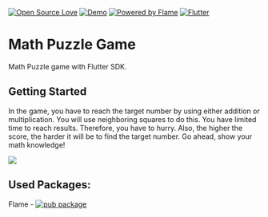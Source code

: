 [![Open Source Love](https://badges.frapsoft.com/os/v1/open-source.svg?v=102)](https://github.com/SahinEgilmez/math_puzzle)
[![Demo](https://img.shields.io/badge/Download-APK-green)](https://play.google.com/store/apps/details?id=com.segilmez.math_puzzle)
[![Powered by Flame](https://img.shields.io/badge/Powered%20by-%F0%9F%94%A5-orange.svg)](https://flame-engine.org)
[![Flutter](https://img.shields.io/badge/Made%20with-Flutter-blue.svg)](https://flutter.dev/)

# Math Puzzle Game

Math Puzzle game with Flutter SDK.

## Getting Started

In the game, you have to reach the target number by using either addition or multiplication. You will use neighboring squares to do this. You have limited time to reach results. Therefore, you have to hurry. Also, the higher the score, the harder it will be to find the target number. Go ahead, show your math knowledge!

[![](https://play.google.com/intl/en_us/badges/static/images/badges/en_badge_web_generic.png)](https://play.google.com/store/apps/details?id=com.segilmez.math_puzzle)

## Used Packages:

Flame - [![pub package](https://img.shields.io/pub/v/flame.svg)](https://pub.dev/packages/flame)

